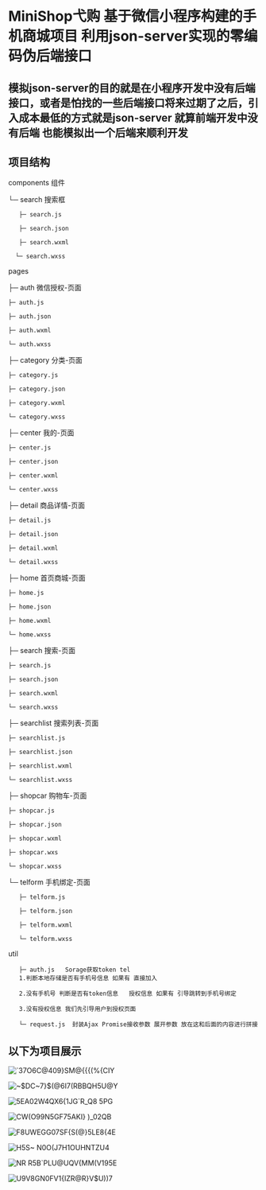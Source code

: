 # MiniShop弋购 基于微信小程序构建的手机商城项目 利用json-server实现的零编码伪后端接口

## 模拟json-server的目的就是在小程序开发中没有后端接口，或者是怕找的一些后端接口将来过期了之后，引入成本最低的方式就是json-server  就算前端开发中没有后端 也能模拟出一个后端来顺利开发 

## 项目结构

components   组件
 
└─ search    搜索框

       ├─ search.js
       
       ├─ search.json
       
       ├─ search.wxml
       
      └─ search.wxss
       
pages

├─ auth  微信授权-页面 

    ├─ auth.js

    ├─ auth.json

    ├─ auth.wxml

    └─ auth.wxss

├─ category   分类-页面

    ├─ category.js

    ├─ category.json

    ├─ category.wxml

    └─ category.wxss

├─ center  我的-页面 

    ├─ center.js

    ├─ center.json

    ├─ center.wxml

    └─ center.wxss

├─ detail 商品详情-页面

    ├─ detail.js

    ├─ detail.json

    ├─ detail.wxml

    └─ detail.wxss

├─ home 首页商城-页面

    ├─ home.js

    ├─ home.json

    ├─ home.wxml

    └─ home.wxss

├─ search 搜索-页面

    ├─ search.js

    ├─ search.json

    ├─ search.wxml

    └─ search.wxss

├─ searchlist  搜索列表-页面

    ├─ searchlist.js

    ├─ searchlist.json

    ├─ searchlist.wxml

    └─ searchlist.wxss

├─ shopcar 购物车-页面

    ├─ shopcar.js

    ├─ shopcar.json

    ├─ shopcar.wxml

    ├─ shopcar.wxs

    └─ shopcar.wxss

└─ telform 手机绑定-页面

       ├─ telform.js
       
       ├─ telform.json
       
       ├─ telform.wxml
       
       └─ telform.wxss
       
       
util

       ├─ auth.js   Sorage获取token tel 
       1.判断本地存储是否有手机号信息 如果有 直接加入 
       
       2.没有手机号 判断是否有token信息   授权信息 如果有 引导跳转到手机号绑定
       
       3.没有授权信息 我们先引导用户到授权页面
   
       └─ request.js  封装Ajax Promise接收参数 展开参数 放在这和后面的内容进行拼接
       
       
## 以下为项目展示

![`37O6C@409}SM@{{{(%{CIY](https://user-images.githubusercontent.com/113281531/193313044-4d7b5b63-07f0-4674-9ce1-f284b6fcce26.png)

![~$DC~7}$(@6I7(RBBQH5U@Y](https://user-images.githubusercontent.com/113281531/193313051-6bb288ce-dc1f-4507-b685-07d5a72f7df9.png)

![5EA02W4QX6{1JG`R_Q8 5PG](https://user-images.githubusercontent.com/113281531/193313057-9f3bfd8a-f0ac-43cc-973e-dab2399c6ea6.png)

![CW(O99N5GF75AKI} )_02QB](https://user-images.githubusercontent.com/113281531/193313059-a76d5f1f-9d0c-4ce6-8fb4-1564250d6fd8.png)

![F8UWEGG07SF{S(@}5LE8{4E](https://user-images.githubusercontent.com/113281531/193313060-36feb78c-6394-4dfa-a66f-9e48e7f87cf6.png)

![H5S~ N0`O(J7H`1OUHNTZU4](https://user-images.githubusercontent.com/113281531/193313064-fcd78e4e-ca23-44ee-8835-6d6e00dc2b74.png)

![NR R5B`PLU@UQV{MM(V195E](https://user-images.githubusercontent.com/113281531/193313068-0ce58409-6a54-49be-bf71-c0363dbcd954.png)

![U9V8GN0FV1{IZR@R}V$U))7](https://user-images.githubusercontent.com/113281531/193313070-a2f1fd25-e231-4e8b-9373-5c82408af449.png)

